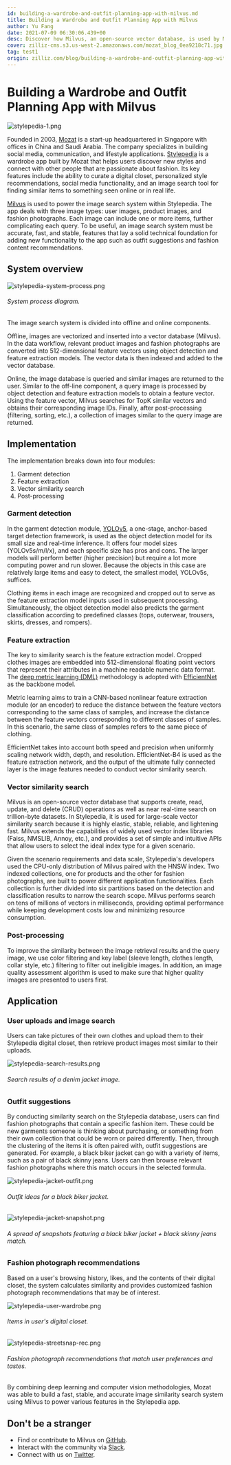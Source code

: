 ```yaml
---
id: building-a-wardrobe-and-outfit-planning-app-with-milvus.md
title: Building a Wardrobe and Outfit Planning App with Milvus
author: Yu Fang
date: 2021-07-09 06:30:06.439+00
desc: Discover how Milvus, an open-source vector database, is used by Mozat to power a fashion app that offers personalized style recommendations and an image search system.
cover: zilliz-cms.s3.us-west-2.amazonaws.com/mozat_blog_0ea9218c71.jpg
tag: test1
origin: zilliz.com/blog/building-a-wardrobe-and-outfit-planning-app-with-milvus
---
```

  
# Building a Wardrobe and Outfit Planning App with Milvus
![stylepedia-1.png](https://zilliz-cms.s3.us-west-2.amazonaws.com/stylepedia_1_5f239a8d48.png)

Founded in 2003, [Mozat](http://www.mozat.com/home) is a start-up headquartered in Singapore with offices in China and Saudi Arabia. The company specializes in building social media, communication, and lifestyle applications. [Stylepedia](https://stylepedia.com/) is a wardrobe app built by Mozat that helps users discover new styles and connect with other people that are passionate about fashion. Its key features include the ability to curate a digital closet, personalized style recommendations, social media functionality, and an image search tool for finding similar items to something seen online or in real life.

[Milvus](https://milvus.io) is used to power the image search system within Stylepedia. The app deals with three image types: user images, product images, and fashion photographs. Each image can include one or more items, further complicating each query. To be useful, an image search system must be accurate, fast, and stable, features that lay a solid technical foundation for adding new functionality to the app such as outfit suggestions and fashion content recommendations.

## System overview

![stylepedia-system-process.png](https://zilliz-cms.s3.us-west-2.amazonaws.com/stylepedia_system_process_8e7e2ab3e4.png)
###### *System process diagram.*

The image search system is divided into offline and online components. 

Offline, images are vectorized and inserted into a vector database (Milvus). In the data workflow, relevant product images and fashion photographs are converted into 512-dimensional feature vectors using object detection and feature extraction models. The vector data is then indexed and added to the vector database.

Online, the image database is queried and similar images are returned to the user. Similar to the off-line component, a query image is processed by object detection and feature extraction models to obtain a feature vector. Using the feature vector, Milvus searches for TopK similar vectors and obtains their corresponding image IDs. Finally, after post-processing (filtering, sorting, etc.), a collection of images similar to the query image are returned.

## Implementation

The implementation breaks down into four modules:
1. Garment detection
2. Feature extraction
3. Vector similarity search
4. Post-processing

### Garment detection

In the garment detection module, [YOLOv5](https://pytorch.org/hub/ultralytics_yolov5/), a one-stage, anchor-based target detection framework, is used as the object detection model for its small size and real-time inference. It offers four model sizes (YOLOv5s/m/l/x), and each specific size has pros and cons. The larger models will perform better (higher precision) but require a lot more computing power and run slower. Because the objects in this case are relatively large items and easy to detect, the smallest model, YOLOv5s, suffices.

Clothing items in each image are recognized and cropped out to serve as the feature extraction model inputs used in subsequent processing. Simultaneously, the object detection model also predicts the garment classification according to predefined classes (tops, outerwear, trousers, skirts, dresses, and rompers).

### Feature extraction

The key to similarity search is the feature extraction model. Cropped clothes images are embedded into 512-dimensional floating point vectors that represent their attributes in a machine readable numeric data format. The [deep metric learning (DML)](https://github.com/kdhht2334/Survey_of_Deep_Metric_Learning) methodology is adopted with [EfficientNet](https://arxiv.org/abs/1905.11946) as the backbone model.

Metric learning aims to train a CNN-based nonlinear feature extraction module (or an encoder) to reduce the distance between the feature vectors corresponding to the same class of samples, and increase the distance between the feature vectors corresponding to different classes of samples. In this scenario, the same class of samples refers to the same piece of clothing.

EfficientNet takes into account both speed and precision when uniformly scaling network width, depth, and resolution. EfficientNet-B4 is used as the feature extraction network, and the output of the ultimate fully connected layer is the image features needed to conduct vector similarity search.

### Vector similarity search

Milvus is an open-source vector database that supports create, read, update, and delete (CRUD) operations as well as near real-time search on trillion-byte datasets. In Stylepedia, it is used for large-scale vector similarity search because it is highly elastic, stable, reliable, and lightening fast. Milvus extends the capabilities of widely used vector index libraries (Faiss, NMSLIB, Annoy, etc.), and provides a set of simple and intuitive APIs that allow users to select the ideal index type for a given scenario.

Given the scenario requirements and data scale, Stylepedia's developers used the CPU-only distribution of Milvus paired with the HNSW index. Two indexed collections, one for products and the other for fashion photographs, are built to power different application functionalities. Each collection is further divided into six partitions based on the detection and classification results to narrow the search scope. Milvus performs search on tens of millions of vectors in milliseconds, providing optimal performance while keeping development costs low and minimizing resource consumption.

### Post-processing

To improve the similarity between the image retrieval results and the query image, we use color filtering and key label (sleeve length, clothes length, collar style, etc.) filtering to filter out ineligible images. In addition, an image quality assessment algorithm is used to make sure that higher quality images are presented to users first.

## Application

### User uploads and image search

Users can take pictures of their own clothes and upload them to their Stylepedia digital closet, then retrieve product images most similar to their uploads.

![stylepedia-search-results.png](https://zilliz-cms.s3.us-west-2.amazonaws.com/stylepedia_search_results_0568e20dc0.png)
###### *Search results of a denim jacket image.*

### Outfit suggestions

By conducting similarity search on the Stylepedia database, users can find fashion photographs that contain a specific fashion item. These could be new garments someone is thinking about purchasing, or something from their own collection that could be worn or paired differently. Then, through the clustering of the items it is often paired with, outfit suggestions are generated. For example, a black biker jacket can go with a variety of items, such as a pair of black skinny jeans. Users can then browse relevant fashion photographs where this match occurs in the selected formula.

![stylepedia-jacket-outfit.png](https://zilliz-cms.s3.us-west-2.amazonaws.com/stylepedia_jacket_outfit_e84914da9e.png)
###### *Outfit ideas for a black biker jacket.*
![stylepedia-jacket-snapshot.png](https://zilliz-cms.s3.us-west-2.amazonaws.com/stylepedia_jacket_snapshot_25f53cc09b.png)
###### *A spread of snapshots featuring a black biker jacket + black skinny jeans match.*

### Fashion photograph recommendations

Based on a user's browsing history, likes, and the contents of their digital closet, the system calculates similarity and provides customized fashion photograph recommendations that may be of interest.

![stylepedia-user-wardrobe.png](https://zilliz-cms.s3.us-west-2.amazonaws.com/stylepedia_user_wardrobe_6770c856b9.png)
###### *Items in user's digital closet.*
![stylepedia-streetsnap-rec.png](https://zilliz-cms.s3.us-west-2.amazonaws.com/stylepedia_streetsnap_rec_901601a34d.png)
###### *Fashion photograph recommendations that match user preferences and tastes.*

By combining deep learning and computer vision methodologies, Mozat was able to build a fast, stable, and accurate image similarity search system using Milvus to power various features in the Stylepedia app.

## Don't be a stranger

- Find or contribute to Milvus on [GitHub](https://github.com/milvus-io/milvus/).
- Interact with the community via [Slack](https://join.slack.com/t/milvusio/shared_invite/zt-e0u4qu3k-bI2GDNys3ZqX1YCJ9OM~GQ).
- Connect with us on [Twitter](https://twitter.com/milvusio).

  